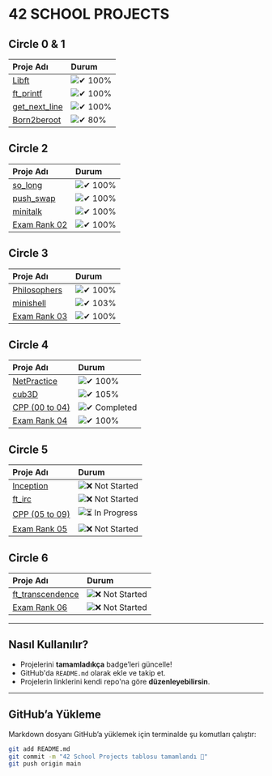 # **42 SCHOOL PROJECTS**

## **Circle 0 & 1**
| Proje Adı | Durum |
| :- | :- |
| [Libft](#) | ![✔ 100%](https://github.com/hkocan/42_SCHOOL_PROJECTS/tree/libft) |
| [ft_printf](#) | ![✔ 100%](https://github.com/hkocan/42_SCHOOL_PROJECTS/tree/printf)	|
| [get_next_line](#) | ![✔ 100%](https://github.com/hkocan/42_SCHOOL_PROJECTS/tree/get_next_line) |
| [Born2beroot](#) | ![✔ 80%](https://custom-icon-badges.demolab.com/badge/✔%2080-017520.svg?&style=for-the-badge&color=018f27) |

## **Circle 2**
| Proje Adı | Durum |
| :- | :- |
| [so_long](#) | ![✔ 100%](https://github.com/hkocan/42_SCHOOL_PROJECTS/tree/so_long?tab=readme-ov-file) |
| [push_swap](#) | ![✔ 100%](https://github.com/hkocan/42_SCHOOL_PROJECTS/tree/push_swap) |
| [minitalk](#) | ![✔ 100%](https://custom-icon-badges.demolab.com/badge/✔%20100-02b331.svg?&style=for-the-badge&color=018f27) |
| [Exam Rank 02](#) | ![✔ 100%](https://custom-icon-badges.demolab.com/badge/✔%20100-02b331.svg?&style=for-the-badge&color=018f27) |

## **Circle 3**
| Proje Adı | Durum |
| :- | :- |
| [Philosophers](#) | ![✔ 100%](https://custom-icon-badges.demolab.com/badge/✔%20100-02b331.svg?&style=for-the-badge&color=018f27) |
| [minishell](#) | ![✔ 103%](https://custom-icon-badges.demolab.com/badge/✔%20103-02b331.svg?&style=for-the-badge&color=018f27) |
| [Exam Rank 03](#) | ![✔ 100%](https://custom-icon-badges.demolab.com/badge/✔%20100-02b331.svg?&style=for-the-badge&color=018f27) |

## **Circle 4**
| Proje Adı | Durum |
| :- | :- |
| [NetPractice](#) | ![✔ 100%](https://custom-icon-badges.demolab.com/badge/✔%20100-02b331.svg?&style=for-the-badge&color=018f27) |
| [cub3D](#) | ![✔ 105%](https://custom-icon-badges.demolab.com/badge/✔%20105-02b331.svg?&style=for-the-badge&color=018f27) |
| [CPP (00 to 04)](#) | ![✔ Completed](https://custom-icon-badges.demolab.com/badge/✔%20Completed-02b331.svg?&style=for-the-badge&color=7E0080) |
| [Exam Rank 04](#) | ![✔ 100%](https://custom-icon-badges.demolab.com/badge/✔%20100-02b331.svg?&style=for-the-badge&color=018f27) |

## **Circle 5**
| Proje Adı | Durum |
| :- | :- |
| [Inception](#) | ![❌ Not Started](https://custom-icon-badges.demolab.com/badge/Not%20Started-red.svg?&style=for-the-badge&color=c42404) |
| [ft_irc](#) | ![❌ Not Started](https://custom-icon-badges.demolab.com/badge/Not%20Started-red.svg?&style=for-the-badge&color=c42404) |
| [CPP (05 to 09)](#) | ![⏳ In Progress](https://custom-icon-badges.demolab.com/badge/In%20Progress-yellow.svg?&style=for-the-badge&color=f5a623) |
| [Exam Rank 05](#) | ![❌ Not Started](https://custom-icon-badges.demolab.com/badge/Not%20Started-red.svg?&style=for-the-badge&color=c42404) |

## **Circle 6**
| Proje Adı | Durum |
| :- | :- |
| [ft_transcendence](#) | ![❌ Not Started](https://custom-icon-badges.demolab.com/badge/Not%20Started-red.svg?&style=for-the-badge&color=c42404) |
| [Exam Rank 06](#) | ![❌ Not Started](https://custom-icon-badges.demolab.com/badge/Not%20Started-red.svg?&style=for-the-badge&color=c42404) |

---

## **Nasıl Kullanılır?**
- Projelerini **tamamladıkça** badge’leri güncelle!
- GitHub'da `README.md` olarak ekle ve takip et.
- Projelerin linklerini kendi repo'na göre **düzenleyebilirsin**.

---

## **GitHub’a Yükleme**
Markdown dosyanı GitHub’a yüklemek için terminalde şu komutları çalıştır:

```sh
git add README.md
git commit -m "42 School Projects tablosu tamamlandı 🎯"
git push origin main
